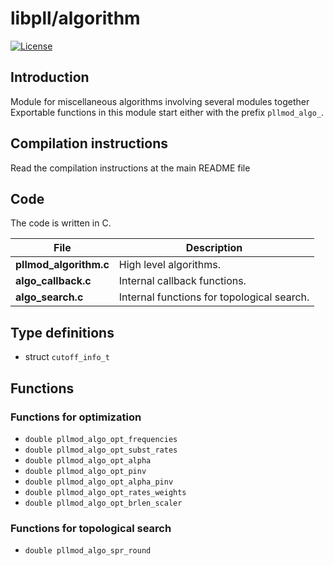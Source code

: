 # libpll/algorithm

[![License](https://img.shields.io/badge/license-AGPL-blue.svg)](http://www.gnu.org/licenses/agpl-3.0.en.html)

## Introduction

Module for miscellaneous algorithms involving several modules together
Exportable functions in this module start either with the prefix `pllmod_algo_`.

## Compilation instructions

Read the compilation instructions at the main README file

## Code

The code is written in C.

|     File              | Description                                |
|-----------------------|--------------------------------------------|
|**pllmod_algorithm.c** | High level algorithms.                     |
|**algo_callback.c**    | Internal callback functions.               |
|**algo_search.c**      | Internal functions for topological search. |

## Type definitions

* struct `cutoff_info_t`

## Functions

### Functions for optimization

* `double pllmod_algo_opt_frequencies`
* `double pllmod_algo_opt_subst_rates`
* `double pllmod_algo_opt_alpha`
* `double pllmod_algo_opt_pinv`
* `double pllmod_algo_opt_alpha_pinv`
* `double pllmod_algo_opt_rates_weights`
* `double pllmod_algo_opt_brlen_scaler`

### Functions for topological search

* `double pllmod_algo_spr_round`
